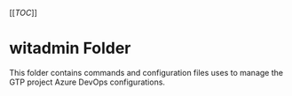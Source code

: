 [[_TOC_]]

# witadmin Folder
This folder contains commands and configuration files uses to manage the GTP project Azure DevOps configurations.
